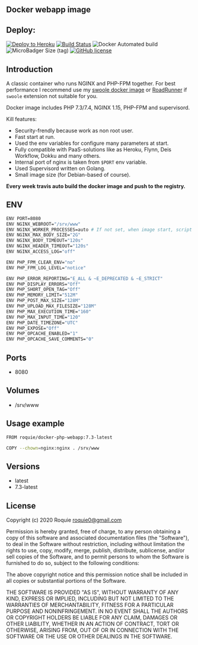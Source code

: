 Docker webapp image
-------------------
## Deploy:
[![Deploy to Heroku](https://www.herokucdn.com/deploy/button.png)](https://heroku.com/deploy)
[![Build Status](https://travis-ci.org/roquie/docker-php-webapp.svg?branch=master)](https://travis-ci.org/roquie/docker-php-webapp)
![Docker Automated build](https://img.shields.io/docker/automated/roquie/docker-php-webapp.svg)
![MicroBadger Size (tag)](https://img.shields.io/microbadger/image-size/roquie/docker-php-webapp.svg)
[![GitHub license](https://img.shields.io/github/license/roquie/docker-php-webapp.svg)](https://github.com/roquie/docker-php-webapp)

## Introduction

A classic container who runs NGINX and PHP-FPM together. For best performance I recommend
use my [swoole docker image](https://github.com/roquie/docker-swoole-webapp) or [RoadRunner](https://github.com/spiral/roadrunner)
if `swoole` extension not suitable for you.

Docker image includes PHP 7.3/7.4, NGINX 1.15, PHP-FPM and supervisord.

Kill features:
* Security-frendly because work as non root user.
* Fast start at run.
* Used the env variables for configure many parameters at start.
* Fully compatible with PaaS-solutions like as Heroku, Flynn, Deis Workflow, Dokku and many others.
* Internal port of nginx is taken from `$PORT` env variable.
* Used Supervisord written on Golang.
* Small image size (for Debian-based of course).

**Every week travis auto build the docker image and push to the registry.**

## ENV

```bash
ENV PORT=8080
ENV NGINX_WEBROOT="/srv/www"
ENV NGINX_WORKER_PROCESSES=auto # If not set, when image start, script automatically check how many of CPUs count contains within machine.
ENV NGINX_MAX_BODY_SIZE="2G"
ENV NGINX_BODY_TIMEOUT="120s"
ENV NGINX_HEADER_TIMEOUT="120s"
ENV NGINX_ACCESS_LOG="off"

ENV PHP_FPM_CLEAR_ENV="no"
ENV PHP_FPM_LOG_LEVEL="notice"

ENV PHP_ERROR_REPORTING="E_ALL & ~E_DEPRECATED & ~E_STRICT"
ENV PHP_DISPLAY_ERRORS="Off"
ENV PHP_SHORT_OPEN_TAG="Off"
ENV PHP_MEMORY_LIMIT="512M"
ENV PHP_POST_MAX_SIZE="128M"
ENV PHP_UPLOAD_MAX_FILESIZE="128M"
ENV PHP_MAX_EXECUTION_TIME="160"
ENV PHP_MAX_INPUT_TIME="120"
ENV PHP_DATE_TIMEZONE="UTC"
ENV PHP_EXPOSE="Off"
ENV PHP_OPCACHE_ENABLED="1"
ENV PHP_OPCACHE_SAVE_COMMENTS="0"
```

## Ports

* 8080

## Volumes

* /srv/www

## Usage example

```bash
FROM roquie/docker-php-webapp:7.3-latest

COPY --chown=nginx:nginx . /srv/www
```

## Versions

* latest
* 7.3-latest

## License

Copyright (c) 2020 Roquie <roquie0@gmail.com>

Permission is hereby granted, free of charge, to any person obtaining a copy
of this software and associated documentation files (the "Software"), to deal
in the Software without restriction, including without limitation the rights
to use, copy, modify, merge, publish, distribute, sublicense, and/or sell
copies of the Software, and to permit persons to whom the Software is
furnished to do so, subject to the following conditions:

The above copyright notice and this permission notice shall be included in
all copies or substantial portions of the Software.

THE SOFTWARE IS PROVIDED "AS IS", WITHOUT WARRANTY OF ANY KIND, EXPRESS OR
IMPLIED, INCLUDING BUT NOT LIMITED TO THE WARRANTIES OF MERCHANTABILITY,
FITNESS FOR A PARTICULAR PURPOSE AND NONINFRINGEMENT. IN NO EVENT SHALL THE
AUTHORS OR COPYRIGHT HOLDERS BE LIABLE FOR ANY CLAIM, DAMAGES OR OTHER
LIABILITY, WHETHER IN AN ACTION OF CONTRACT, TORT OR OTHERWISE, ARISING FROM,
OUT OF OR IN CONNECTION WITH THE SOFTWARE OR THE USE OR OTHER DEALINGS IN
THE SOFTWARE.

